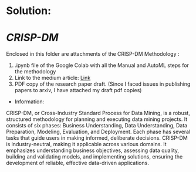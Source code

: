 # Solution:
# *CRISP-DM*

Enclosed in this folder are attachments of the CRISP-DM Methodology :
1. .ipynb file of the Google Colab with all the Manual and AutoML steps for the methodology
2. Link to the medium article: [Link](https://addy07.medium.com/harnessing-manual-and-automated-methodologies-for-intent-recognition-a-comprehensive-analysis-of-7232b59ea99b)
3. PDF copy of the research paper draft. (Since I faced issues in publishing papers to arxiv, I have attached my draft pdf copies)

* Information:

CRISP-DM, or Cross-Industry Standard Process for Data Mining, is a robust, structured methodology for planning and executing data mining projects. It consists of six phases: Business Understanding, Data Understanding, Data Preparation, Modeling, Evaluation, and Deployment. Each phase has several tasks that guide users in making informed, deliberate decisions. CRISP-DM is industry-neutral, making it applicable across various domains. It emphasizes understanding business objectives, assessing data quality, building and validating models, and implementing solutions, ensuring the development of reliable, effective data-driven applications.
